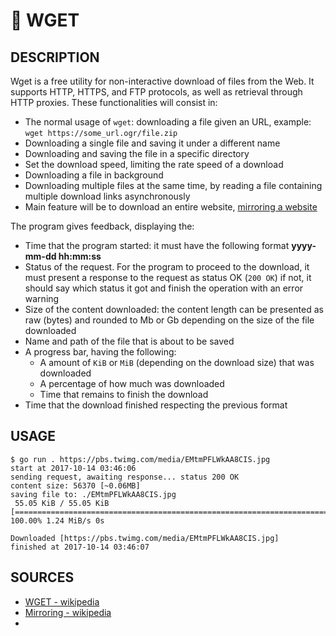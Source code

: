 #   🧭 WGET
##  DESCRIPTION
Wget is a free utility for non-interactive download of files from the Web. It supports HTTP, HTTPS, and FTP protocols, as well as retrieval through HTTP proxies.
These functionalities will consist in:
+   The normal usage of `wget`: downloading a file given an URL, example: `wget https://some_url.ogr/file.zip`
+   Downloading a single file and saving it under a different name
+   Downloading and saving the file in a specific directory
+   Set the download speed, limiting the rate speed of a download
+   Downloading a file in background
+   Downloading multiple files at the same time, by reading a file containing multiple download links asynchronously
+   Main feature will be to download an entire website, [mirroring a website](https://en.wikipedia.org/wiki/Mirror_site)

The program gives feedback, displaying the:
+   Time that the program started: it must have the following format **yyyy-mm-dd hh:mm:ss**
+   Status of the request. For the program to proceed to the download, it must present a response to the request as status OK (`200 OK`) if not, it should say which status it got and finish the operation with an error warning
+   Size of the content downloaded: the content length can be presented as raw (bytes) and rounded to Mb or Gb depending on the size of the file downloaded
+   Name and path of the file that is about to be saved
+   A progress bar, having the following:
    +   A amount of `KiB` or `MiB` (depending on the download size) that was downloaded
    +   A percentage of how much was downloaded
    +   Time that remains to finish the download
+   Time that the download finished respecting the previous format

##  USAGE
```console
$ go run . https://pbs.twimg.com/media/EMtmPFLWkAA8CIS.jpg
start at 2017-10-14 03:46:06
sending request, awaiting response... status 200 OK
content size: 56370 [~0.06MB]
saving file to: ./EMtmPFLWkAA8CIS.jpg
 55.05 KiB / 55.05 KiB [================================================================================================================] 100.00% 1.24 MiB/s 0s

Downloaded [https://pbs.twimg.com/media/EMtmPFLWkAA8CIS.jpg]
finished at 2017-10-14 03:46:07
```

##  SOURCES
+   [WGET - wikipedia](https://en.wikipedia.org/wiki/Wget)
+   [Mirroring - wikipedia](https://en.wikipedia.org/wiki/Mirror_site)
+   